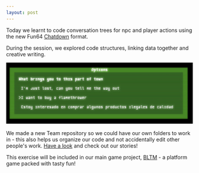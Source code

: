 ```yaml
---
layout: post
---
```

Today we learnt to code conversation trees for npc and player actions using the new Fun64 [Chatdown](https://xriss.github.io/fun64/blog/2017-03-19-chatdown/) format.

During the session, we explored code structures, linking data together and creative writing.


![flamethrower](/assets/2017-03-25-chat.jpg)

We made a new Team repository so we could have our own folders to work in - this also helps us organize our code and not accidentally edit other people's work. [Have a look](https://github.com/bradford-coderdojo/bltm/tree/master/team) and check out our stories!

This exercise will be included in our main game project, [BLTM](https://bradford-coderdojo.github.io/bltm/) - a platform game packed with tasty fun!


